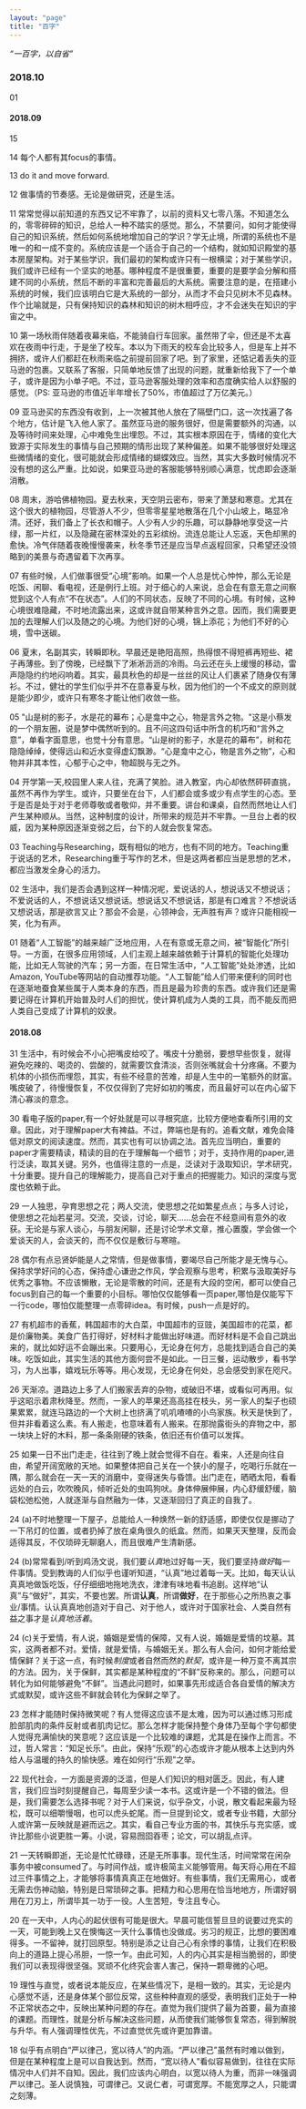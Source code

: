 ```yaml
---
layout: "page"
title: "百字"
---
```

*“一百字，以自省”*
### 2018.10
01

#### 2018.09
15

14 每个人都有其focus的事情。

13 do it and move forward.

12 做事情的节奏感。无论是做研究，还是生活。 

11 常常觉得以前知道的东西又记不牢靠了，以前的资料又七零八落。不知道怎么的，零零碎碎的知识，总给人一种不踏实的感觉。那么，不禁要问，如何才能使得自己的知识系统，然后如何系统地增加自己的学识？学无止境，所谓的系统也不是唯一的和一成不变的。系统应该是一个适合于自己的一个结构，就如知识殿堂的基本房屋架构。对于某些学识，我们最初的架构或许只有一根横梁；对于某些学识，我们或许已经有一个坚实的地基。哪种程度不是很重要，重要的是要学会分解和搭建不同的小系统，然后不断的丰富和完善最后的大系统。需要注意的是，在搭建小系统的时候，我们应该明白它是大系统的一部分，从而才不会只见树木不见森林。作个比喻就是，只有保持知识的森林和知识的树木相呼应，才不会迷失在知识的宇宙之中。 

10 第一场秋雨伴随着夜幕来临，不能骑自行车回家。虽然带了伞，但还是不太喜欢在夜雨中行走，于是坐了校车。本以为下雨天的校车会比较多人，但是车上并不拥挤，或许人们都赶在秋雨来临之前提前回家了吧。到了家里，还惦记着丢失的亚马逊的包裹。又联系了客服，只简单地反馈了出现的问题，就重新给我下了一个单子，或许是因为小单子吧。不过，亚马逊客服处理的效率和态度确实给人以舒服的感觉。（PS: 亚马逊的市值近半年增长了50%，市值超过了万亿美元。）

09 亚马逊买的东西没有收到，上一次被其他人放在了隔壁门口，这一次找遍了各个地方，估计是飞入他人家了。虽然亚马逊的服务很好，但是需要额外的沟通，以及等待时间来处理，心中难免生出埋怨。不过，其实根本原因在于，情绪的变化大致源于实际发生的事情与自己预期的情形出现了某种偏差。如果不能够很好处理这些微情绪的变化，很可能就会形成情绪的蝴蝶效应。当然，其实大多数时候情况不没有想的这么严重。比如说，如果亚马逊的客服能够特别顺心满意，忧虑即会逐渐消散。

08 周末，游哈佛植物园。夏去秋来，天空阴云密布，带来了萧瑟和寒意。尤其在这个很大的植物园，尽管游人不少，但零零星星地散落在几个小山坡上，略显冷清。还好，我们备上了长衣和帽子。人少有人少的乐趣，可以静静地享受这一片绿，那一片红，以及隐藏在密林深处的五彩缤纷。流连总能让人忘返，天色却黑的愈快。冷气伴随着夜晚慢慢袭来，秋冬季节还是应当早点返程回家，只希望还没领略到的美景与奇遇留着下次再享。

07 有些时候，人们做事很受“心境”影响。如果一个人总是忧心忡忡，那么无论是吃饭、闲聊、看电视，还是例行上班。对于细心的人来说，总会在有意无意之间察觉到这个人有点“不在状态”。人们的不同状态，反映了不同的心境。有时候，这种心境很难隐藏，不时地流露出来，这或许就自带某种言外之意。因而，我们需要更加的去理解人们以及随之的心境。为他们好的心境，锦上添花；为他们不好的心境，雪中送碳。

06 夏末，名副其实，转瞬即秋。早晨还是艳阳高照，热得恨不得短裤再短些、裙子再薄些。到了傍晚，已经飘下了淅淅沥沥的冷雨。乌云还在头上缓慢的移动，雷声隐隐约约地闷响着。其实，最具秋色的却是一丝丝的风让人们裹紧了随身仅有薄衫。不过，健壮的学生们似乎并不在意春夏与秋，因为他们的一个不成文的原则就是能少即少，或许只有寒冬才能让他们收敛一些。

05 "山是树的影子，水是花的幕布；心是龛中之心，物是言外之物。"这是小蔡发的一个朋友圈，说是梦中偶然听到的。且不问这四句话中所含的机巧和“言外之意”，单看字面意思，也觉十分有意思。“山是树的影子，水是花的幕布”，树和花隐隐绰绰，使得远山和近水变得虚幻飘渺。“心是龛中之心，物是言外之物”，心和物并非其本性，心郁于心之中，物超脱与无之外。

04 开学第一天,校园里人来人往，充满了笑脸。进入教室，内心却依然砰砰直挑，虽然不再作为学生。或许，只要坐在台下，人们都会或多或少有点学生的心态。至于是否是处于对于老师尊敬或者敬仰，并不重要。讲台和课桌，自然而然地让人们产生某种顺从。当然，这种制度的设计，所带来的规范并不牢靠。一旦台上者的权威，因为某种原因逐渐变弱之后，台下的人就会恢复常态。

03 Teaching与Researching，既有相似的地方，也有不同的地方。Teaching重于说话的艺术，Researching重于写作的艺术，但是这两者都应当是思想的艺术，都应当激发全身心的活力。

02 生活中，我们是否会遇到这样一种情况呢，爱说话的人，想说话又不想说话；不爱说话的人，不想说话又想说话。想说话又不想说话，那是有口难言？不想说话又想说话，那是欲言又止？那会不会是，心领神会，无声胜有声？或许只能相视一笑，化为有声。

01 随着“人工智能”的越来越广泛地应用，人在有意或无意之间，被“智能化”所引导。一方面，在很多应用领域，人们主观上越来越依赖于计算机的智能化处理功能，比如无人驾驶的汽车；另一方面，在日常生活中，“人工智能”处处渗透，比如Amazon, YouTube等网站的自动推荐功能。“人工智能”给人们带来便利的同时也在逐渐地蚕食某些属于人类本身的东西，而且是最为珍贵的东西。或许我们还是需要记得在计算机开始普及时人们的担忧，使计算机成为人类的工具，而不能反而把人类自己变成了计算机的奴隶。

#### 2018.08
31 生活中，有时候会不小心把嘴皮给咬了。嘴皮十分脆弱，要想早些恢复，就得避免吃辣的、喝烫的、尝酸的，就需要饮食清淡，否则张嘴就会十分疼痛。不要为机体的小损伤而埋怨，其实，有些不经意的苦难，却是人生中的一笔额外的财富。嘴皮破了，待慢慢恢复，不仅仅得到了完好如初的嘴皮，而且最好可以在内心留下清心寡淡的意念。

30 看电子版的paper,有一个好处就是可以寻根究底，比较方便地查看所引用的文章。因此，对于理解paper大有裨益。不过，弊端也是有的。追看文献，难免会降低对原文的阅读速度。然而，其实也有可以协调之法。首先应当明白，重要的paper才需要精读，精读的目的在于理解每一个细节；对于，支持作用的paper,进行泛读，取其关键。另外，也值得注意的一点是，泛读对于汲取知识，学术研究，十分重要。提升自己的理解能力，提高自己对于重点的把握能力。知识的深度与宽度也依赖于此。

29 一人独思，孕育思想之花；两人交流，使思想之花如繁星点点；与多人讨论，使思想之花灿若星河。交流，交谈，讨论，聊天......总会在不经意间有意外的收获。无论是与家人谈心，与朋友闲聊，还是讨论学术文章，推心置腹，学会做一个爱谈天的人，会谈天的，而不仅仅是敷衍与寒暄。

28 偶尔有点忌贤妒能是人之常情，但是做事情，要竭尽自己所能才是无愧与心。保持求学好问的心态，保持虚心谦逊之作风，学会观察与思考，积累与汲取美好与优秀之事物。不应该懒散，无论是零散的时间，还是有大段的空闲，都可以使自己focus到自己的每一个重要的小目标。哪怕仅仅能够看一页paper,哪怕是仅能写下一行code，哪怕仅能整理一点零碎idea。有时候，push一点是好的。

27 有机超市的香蕉，韩国超市的大白菜，中国超市的豆豉，美国超市的花菜，都是价廉物美。美食广告打得好，好材料才能做出好味道。而好材料是不会自己跳出来的，就比如好运不会蹦出来。只要用心，无论身在何方，总能找到适合自己的美味。吃饭如此，其实生活的其他方面何尝不是如此。一日三餐，运动散步，看书学习，为人出事，嬉戏玩乐等等。用心发现，无论身在何处，总会感受到家在咫尺。

26 天渐凉。道路边上多了人们搬家丢弃的杂物，或破旧不堪，或看似可再用。似乎这昭示着肃秋降至。然而，一家人的苹果还高高挂在枝头，另一家人的梨子也硕果累累，就连马路边的一个大树上也挤满了叽叽喳喳的小鸟家族。秋天是快到了，但并非看着这么素。有人搬走，也意味着有人搬来。在那抛露街头的弃物之中，那一块块上好的木料，那一条条刚硬的铁条，依旧还有价值可以发挥。

25 如果一日不出门走走，往往到了晚上就会觉得不自在。看来，人还是向往自由，希望开阔宽敞的天地。如果整体把自己关在一个狭小的屋子，吃喝行乐就在一隅，那么就会在一天一天的消磨中，变得迷失与昏馈。出门走在，晒晒太阳，看看远处的白云，吹吹晚风，倾听近处的虫鸣狗吠。身体伸展伸展，内心舒缓舒缓，脑袋松弛松弛，人就逐渐与自然融为一体，又逐渐回归了真正的自我了。

24 (a)不时地整理一下屋子，总能给人一种焕然一新的舒适感，即使仅仅是挪动了一下吊灯的位置，或者扔掉了放在桌角很久的纸盒。然而，如果天天整理，反而会适得其反，不仅琐碎无聊磨人，而且很难产生清新感。

24 (b)常常看到/听到鸡汤文说，我们要*认真*地过好每一天，我们要坚持*做好*每一件事情。受到教诲的人们似乎也谨听知道，“认真”地过着每一天。比如，每天认认真真地做饭吃饭，仔仔细细地拖地洗衣，津津有味地看书追剧。这样地“认真”与“做好”，其实，不要也罢。所谓**认真**，所谓**做好**，在于那些心之所热衷之事业/事情。认认真真地创造对于自己、对于他人，或许对于国家社会、人类自然有益之事才是*认真地活着*。

24 (c)关于爱情，有人说，婚姻是爱情的保障，又有人说，婚姻是爱情的坟墓。其实，这两者都不对。爱情，就是爱情，与婚姻无关。那么有人会问，如何才能给爱情保鲜？关于这一点，有时候*制度*或者自然而然的*默契*，或许是一种万变不离其宗的方法。因为，关于保鲜，其实都是某种程度的“不鲜”反称来的。那么，问题可以转化为如何能够避免“不鲜”。当遇此问题时，如果事先形成适合各自爱情的解决方式或默契，或许这些不鲜就会转化为保鲜之举了。

23 怎样才能随时保持微笑呢？有人觉得这应该不是太难，因为可以通过练习形成脸部肌肉的条件反射或者肌肉记忆。那么怎样才能保持整个身体乃至每个字句都使人觉得充满愉快的笑意呢？这应该是一个比较难的课题，尤其是在操作上而言。不过，哲人常言：“知足长乐”。由此，保持“乐观”的心态或许才能从根本上达到内外给人与温暖的持久的愉快感。难在如何行“乐观”之举。

22 现代社会，一方面是资源的泛滥，但是人们知识的相对匮乏。因此，有人建言，我们应当时刻提醒自己，每周至少读一本书。这或许是一个不错的做法。但是，我们需要怎么选择书呢？对于人们来说，似乎杂文，小说，散文看起来最为轻松，既可以细嚼慢咽，也可以虎头蛇尾。而一旦提到论文，或者专业书籍，大部分人或许第一反映就是避而远之。其实，看自己专业方面的书，其快乐与充实感，或许比那些小说更胜一筹。小说，容易囫囵吞枣；论文，可以胡乱点评。 

21 一天转瞬即逝，无论是忙忙碌碌，还是无所事事。现代生活，时间常常在闲杂事务中被consumed了。与时间作战，或许极简主义能够管用。每天将心用在不超过三件事情之上，才能够将事情真真正在地做好。有些事情，我们无需用心，或者无需去伤神动脑，特别是日常琐碎之事。把精力和心思用在恰当地地方，所谓好钢用在刀刃上，所谓毕其一功于一役。人生苦短，专注且专心。

20 在一天中，人内心的起伏很有可能是很大。早晨可能信誓旦旦的说要过充实的一天，可能到晚上又在懊悔这一天什么事情也没做成。劣习的规正，比想的要困难得多。一不留神，就打回原型。特别是添之让自己心有余悸的事情，让我们在积极向上的道路上提心吊胆，一惊一乍。由此可知，人的内心其实是相当脆弱的，即使我们可以表现得很坚强。冥顽不化终究会害人害己，保持一颗卑微的心吧。

19 理性与直觉，或者说本能反应，在某些情况下，是相一致的。其实，无论是内心感觉不适，还是身体某个部位反常，这些种种直观的感受，表明我们正处于一种不正常状态之中，反映出某种问题的存在。直觉为我们提供了最为首要，最为直接的课题。而理性，就是分析与解决这些问题，从而使我们能够恢复常态，得到解脱与升华。有人强调理性优先，不过直觉优先或许更加靠谱。

18 似乎有点明白“严以律己，宽以待人”的内涵。“严以律己”虽然有时难以做到，但是在某种程度上是可以自我达到。然而，“宽以待人”看似容易做到，往往在实际情况中人们并不自知。因此，我们应该内心明白，以宽以待人为重，而非一味强调严以律己。圣人说慎独，可谓律己。又说仁者，可谓宽厚。不能宽厚之人，只能谓之刻薄。
